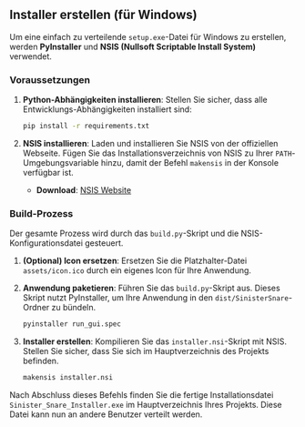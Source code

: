 
## Installer erstellen (für Windows)

Um eine einfach zu verteilende `setup.exe`-Datei für Windows zu erstellen, werden **PyInstaller** und **NSIS (Nullsoft Scriptable Install System)** verwendet.

### Voraussetzungen

1.  **Python-Abhängigkeiten installieren**:
    Stellen Sie sicher, dass alle Entwicklungs-Abhängigkeiten installiert sind:
    ```bash
    pip install -r requirements.txt
    ```

2.  **NSIS installieren**:
    Laden und installieren Sie NSIS von der offiziellen Webseite. Fügen Sie das Installationsverzeichnis von NSIS zu Ihrer `PATH`-Umgebungsvariable hinzu, damit der Befehl `makensis` in der Konsole verfügbar ist.
    *   **Download**: [NSIS Website](https://nsis.sourceforge.io/Download)

### Build-Prozess

Der gesamte Prozess wird durch das `build.py`-Skript und die NSIS-Konfigurationsdatei gesteuert.

1.  **(Optional) Icon ersetzen**:
    Ersetzen Sie die Platzhalter-Datei `assets/icon.ico` durch ein eigenes Icon für Ihre Anwendung.

2.  **Anwendung paketieren**:
    Führen Sie das `build.py`-Skript aus. Dieses Skript nutzt PyInstaller, um Ihre Anwendung in den `dist/SinisterSnare`-Ordner zu bündeln.
    ```bash
    pyinstaller run_gui.spec
    ```

3.  **Installer erstellen**:
    Kompilieren Sie das `installer.nsi`-Skript mit NSIS. Stellen Sie sicher, dass Sie sich im Hauptverzeichnis des Projekts befinden.
    ```bash
    makensis installer.nsi
    ```

Nach Abschluss dieses Befehls finden Sie die fertige Installationsdatei `Sinister_Snare_Installer.exe` im Hauptverzeichnis Ihres Projekts. Diese Datei kann nun an andere Benutzer verteilt werden.
